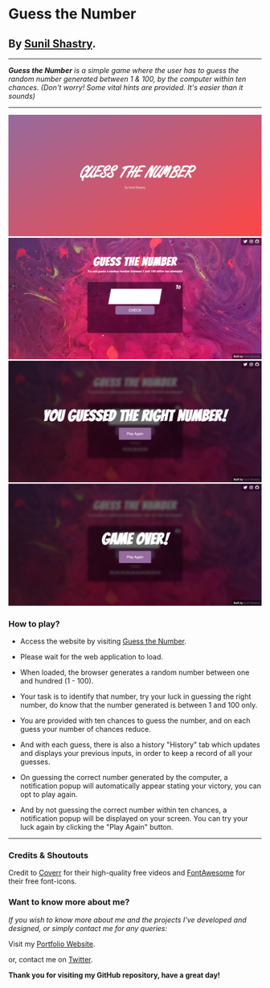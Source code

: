 # Guess the Number

## By [Sunil Shastry](https://www.sunilshastry.com/ "Sunil Shastry").

---

_**Guess the Number** is a simple game where the user has to guess the random number generated between 1 & 100, by the computer within ten chances. (Don't worry! Some vital hints are provided. It's easier than it sounds)_

---

![Guess the Number](./assets/snippets/sxa.png "Guess the Number")
![Guess the Number](./assets/snippets/sxb.png "Guess the Number")
![Guess the Number](./assets/snippets/sxc.png "Guess the Number")
![Guess the Number](./assets/snippets/sxd.png "Guess the Number")

### How to play?

- Access the website by visiting [Guess the Number](https://guessthenumberapp.netlify.app/ "Seconds").

- Please wait for the web application to load.

- When loaded, the browser generates a random number between one and hundred (1 - 100).

- Your task is to identify that number, try your luck in guessing the right number, do know that the number generated is between 1 and 100 only.

- You are provided with ten chances to guess the number, and on each guess your number of chances reduce.

- And with each guess, there is also a history "History" tab which updates and displays your previous inputs, in order to keep a record of all your guesses.

- On guessing the correct number generated by the computer, a notification popup will automatically appear stating your victory, you can opt to play again.

- And by not guessing the correct number within ten chances, a notification popup will be displayed on your screen. You can try your luck again by clicking the "Play Again" button.

---

### **Credits & Shoutouts**

Credit to [Coverr](https://coverr.co/) for their high-quality free videos and [FontAwesome](https://fontawesome.com/) for their free font-icons.

### **Want to know more about me?**

_If you wish to know more about me and the projects I've developed and designed, or simply contact me for any queries:_

Visit my [Portfolio Website](https://www.sunilshastry.com/ "Portfolio").

or, contact me on [Twitter](https://twitter.com/sunillshastry/ "Sunil on Twitter").

**Thank you for visiting my GitHub repository, have a great day!**
